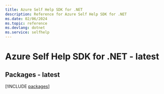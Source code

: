 ```yaml
---
title: Azure Self Help SDK for .NET
description: Reference for Azure Self Help SDK for .NET
ms.date: 02/06/2024
ms.topic: reference
ms.devlang: dotnet
ms.service: selfhelp
---
```

# Azure Self Help SDK for .NET - latest
## Packages - latest
[!INCLUDE [packages](self-help-index.md)]